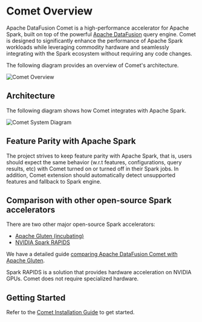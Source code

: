 <!---
  Licensed to the Apache Software Foundation (ASF) under one
  or more contributor license agreements.  See the NOTICE file
  distributed with this work for additional information
  regarding copyright ownership.  The ASF licenses this file
  to you under the Apache License, Version 2.0 (the
  "License"); you may not use this file except in compliance
  with the License.  You may obtain a copy of the License at

    http://www.apache.org/licenses/LICENSE-2.0

  Unless required by applicable law or agreed to in writing,
  software distributed under the License is distributed on an
  "AS IS" BASIS, WITHOUT WARRANTIES OR CONDITIONS OF ANY
  KIND, either express or implied.  See the License for the
  specific language governing permissions and limitations
  under the License.
-->

# Comet Overview

Apache DataFusion Comet is a high-performance accelerator for Apache Spark, built on top of the powerful
[Apache DataFusion] query engine. Comet is designed to significantly enhance the
performance of Apache Spark workloads while leveraging commodity hardware and seamlessly integrating with the
Spark ecosystem without requiring any code changes.

[Apache DataFusion]: https://datafusion.apache.org

The following diagram provides an overview of Comet's architecture.

![Comet Overview](/_static/images/comet-overview.png)

## Architecture

The following diagram shows how Comet integrates with Apache Spark.

![Comet System Diagram](/_static/images/comet-system-diagram.png)

## Feature Parity with Apache Spark

The project strives to keep feature parity with Apache Spark, that is,
users should expect the same behavior (w.r.t features, configurations,
query results, etc) with Comet turned on or turned off in their Spark
jobs. In addition, Comet extension should automatically detect unsupported
features and fallback to Spark engine.

## Comparison with other open-source Spark accelerators

There are two other major open-source Spark accelerators:

- [Apache Gluten (incubating)](https://github.com/apache/incubator-gluten)
- [NVIDIA Spark RAPIDS](https://github.com/NVIDIA/spark-rapids)

We have a detailed guide [comparing Apache DataFusion Comet with Apache Gluten].

Spark RAPIDS is a solution that provides hardware acceleration on NVIDIA GPUs. Comet does not require specialized 
hardware.

[comparing Apache DataFusion Comet with Apache Gluten]: gluten_comparison.md

## Getting Started

Refer to the [Comet Installation Guide] to get started.

[Comet Installation Guide]: user-guide/latest/installation.md
